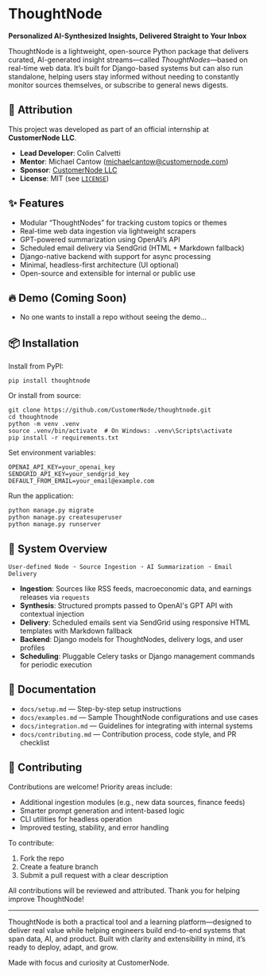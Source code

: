 # ThoughtNode

**Personalized AI-Synthesized Insights, Delivered Straight to Your Inbox**

ThoughtNode is a lightweight, open-source Python package that delivers curated, AI-generated insight streams—called *ThoughtNodes*—based on real-time web data. It’s built for Django-based systems but can also run standalone, helping users stay informed without needing to constantly monitor sources themselves, or subscribe to general news digests.

## 👥 Attribution

This project was developed as part of an official internship at **CustomerNode LLC**.

- **Lead Developer**: Colin Calvetti
- **Mentor**: Michael Cantow ([michaelcantow@customernode.com](mailto:michaelcantow@customernode.com))
- **Sponsor**: [CustomerNode LLC](https://customernode.com)
- **License**: MIT (see [`LICENSE`](LICENSE))

## ✨ Features

- Modular “ThoughtNodes” for tracking custom topics or themes
- Real-time web data ingestion via lightweight scrapers
- GPT-powered summarization using OpenAI’s API
- Scheduled email delivery via SendGrid (HTML + Markdown fallback)
- Django-native backend with support for async processing
- Minimal, headless-first architecture (UI optional)
- Open-source and extensible for internal or public use

## 🔥 Demo (Coming Soon)

- No one wants to install a repo without seeing the demo...
  
## 📦 Installation

Install from PyPI:

```
pip install thoughtnode
```

Or install from source:

```
git clone https://github.com/CustomerNode/thoughtnode.git
cd thoughtnode
python -m venv .venv
source .venv/bin/activate  # On Windows: .venv\Scripts\activate
pip install -r requirements.txt
```

Set environment variables:

```
OPENAI_API_KEY=your_openai_key
SENDGRID_API_KEY=your_sendgrid_key
DEFAULT_FROM_EMAIL=your_email@example.com
```

Run the application:

```
python manage.py migrate
python manage.py createsuperuser
python manage.py runserver
```

## 🧠 System Overview

```
User-defined Node ➝ Source Ingestion ➝ AI Summarization ➝ Email Delivery
```

- **Ingestion**: Sources like RSS feeds, macroeconomic data, and earnings releases via `requests`
- **Synthesis**: Structured prompts passed to OpenAI's GPT API with contextual injection
- **Delivery**: Scheduled emails sent via SendGrid using responsive HTML templates with Markdown fallback
- **Backend**: Django models for ThoughtNodes, delivery logs, and user profiles
- **Scheduling**: Pluggable Celery tasks or Django management commands for periodic execution


## 📄 Documentation

- `docs/setup.md` — Step-by-step setup instructions
- `docs/examples.md` — Sample ThoughtNode configurations and use cases
- `docs/integration.md` — Guidelines for integrating with internal systems
- `docs/contributing.md` — Contribution process, code style, and PR checklist

## 🤝 Contributing

Contributions are welcome! Priority areas include:

- Additional ingestion modules (e.g., new data sources, finance feeds)
- Smarter prompt generation and intent-based logic
- CLI utilities for headless operation
- Improved testing, stability, and error handling

To contribute:

1. Fork the repo
2. Create a feature branch
3. Submit a pull request with a clear description

All contributions will be reviewed and attributed. Thank you for helping improve ThoughtNode!


---

ThoughtNode is both a practical tool and a learning platform—designed to deliver real value while helping engineers build end-to-end systems that span data, AI, and product. Built with clarity and extensibility in mind, it’s ready to deploy, adapt, and grow.

Made with focus and curiosity at CustomerNode.


